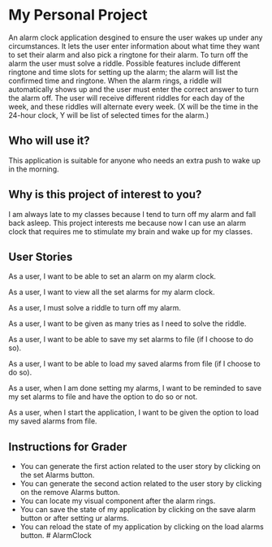 # My Personal Project

An alarm clock application desgined to ensure the user wakes up under any circumstances. It lets the user enter information about what time they want to set their alarm and also pick a ringtone for their alarm. To turn off the alarm the user must solve a riddle. Possible features include different ringtone and time slots for setting up the alarm; the alarm will list the confirmed time and ringtone. When the alarm rings, a riddle will automatically shows up and the user must enter the correct answer to turn the alarm off. The user will receive different riddles for each day of the week, and these riddles will alternate every week.  (X will be the time in the 24-hour clock, Y will be list of selected times for the alarm.)

## Who will use it?
This application is suitable for anyone who needs an extra push to wake up in the morning.
## Why is this project of interest to you?
I am always late to my classes because I tend to turn off my alarm and fall back asleep. This project interests me because now I can use an alarm clock that requires me to stimulate my brain and wake up for my classes.

## User Stories

As a user, I want to be able to set an alarm on my alarm clock.

As a user, I want to view all the set alarms for my alarm clock.

As a user, I must solve a riddle to turn off my alarm. 

As a user, I want to be given as many tries as I need to solve the riddle.

As a user, I want to be able to save my set alarms to file (if I choose to do so).

As a user, I want to be able to load my saved alarms from file (if I choose to do so). 

As a user, when I am done setting my alarms, I want to be reminded to save my set alarms to file and have the option to do so or not.

As a user, when I start the application, I want to be given the option to load my saved alarms from file.

## Instructions for Grader

- You can generate the first action related to the user story by clicking on the set Alarms button.
- You can generate the second action related to the user story by clicking on the remove Alarms button.
- You can locate my visual component after the alarm rings.
- You can save the state of my application by clicking on the save alarm button or after setting ur alarms.
- You can reload the state of my application by clicking on the load alarms button.
  #   A l a r m C l o c k  
 
